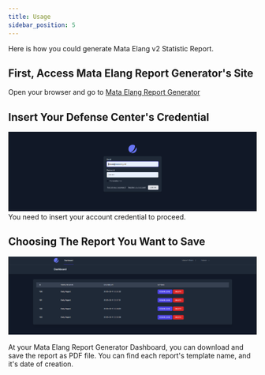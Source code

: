 ```yaml
---
title: Usage
sidebar_position: 5
---
```


Here is how you could generate Mata Elang v2 Statistic Report.

## First, Access Mata Elang Report Generator's Site
Open your browser and go to [Mata Elang Report Generator](https://report.mataelang.net/dashboard)

## Insert Your Defense Center's Credential
![Mata Elang Report Generator Login Page](../../../static/uploads/f2b14d8688ccc4b8b6e8e193b7159b6d/rg-login-page.png)
You need to insert your account credential to proceed.

## Choosing The Report You Want to Save
![Mata Elang Report Generator Dashboard](../../../static/uploads/1bbfdf784c04c664047c29092272040e/rg-dashboard.png)

At your Mata Elang Report Generator Dashboard, you can download and save the report as PDF file. You can find each report's template name, and it's date of creation.